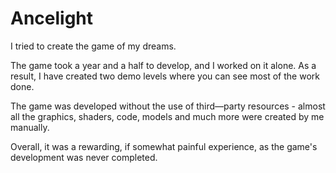# Ancelight

I tried to create the game of my dreams. 

The game took a year and a half to develop, and I worked on it alone. As a result, I have created two demo levels where you can see most of the work done.

The game was developed without the use of third—party resources - almost all the graphics, shaders, code, models and much more were created by me manually. 

Overall, it was a rewarding, if somewhat painful experience, as the game's development was never completed.
